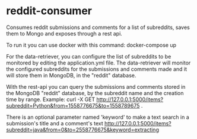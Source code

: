 # reddit-consumer
Consumes reddit submissions and comments for a list of subreddits, saves them to Mongo and exposes through a rest api. 

To run it you can use docker with this command: docker-compose up

For the data-retriever, you can configure the list of subreddits to be monitored by editing the application.yml file. The data-retriever will monitor the configured subreddits for the submissions and comments made and it will store them in MongoDB, in the "reddit" database.

With the rest-api you can query the submissions and comments stored in the MongoDB "reddit" database, by the subreddit name and the creation time by range. Example: curl -X GET http://127.0.0.1:5000/items?subreddit=Python&from=1558776675&to=1558789675 . 

There is an optional parameter named 'keyword' to make a text search in a submission's title and a comment's text
http://127.0.0.1:5000/items?subreddit=java&from=0&to=2558776675&keyword=extracting

